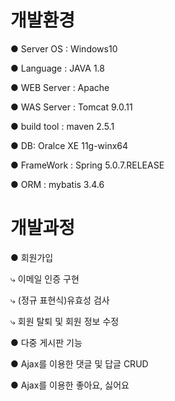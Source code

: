 # 개발환경
● Server OS : Windows10

● Language : JAVA 1.8

● WEB Server : Apache 

● WAS Server : Tomcat 9.0.11

● build tool : maven 2.5.1

● DB: Oralce XE 11g-winx64

● FrameWork : Spring 5.0.7.RELEASE

● ORM : mybatis 3.4.6

# 개발과정
● 회원가입

⤷ 이메일 인증 구현

⤷ (정규 표현식)유효성 검사

⤷ 회원 탈퇴 및 회원 정보 수정

● 다중 게시판 기능

● Ajax를 이용한 댓글 및 답글 CRUD

● Ajax를 이용한 좋아요, 싫어요

